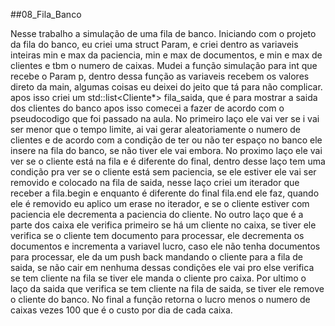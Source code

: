 ##08_Fila_Banco



Nesse trabalho a simulação de uma fila de banco. Iniciando com o projeto da fila do banco, eu criei uma struct Param, e criei dentro as variaveis inteiras min e max da paciencia, min e max de documentos, e min e max de clientes e tbm o numero de caixas. Mudei a função simulação para int que recebe o Param p, dentro dessa função as variaveis recebem os valores direto da main, algumas coisas eu deixei do jeito que tá para não complicar.
apos isso criei um  std::list<Cliente*> fila_saida, que é para mostrar a saida dos clientes do banco apos isso comecei a fazer de acordo com o pseudocodigo que foi passado na aula. No primeiro laço ele vai ver se i vai ser menor que o tempo limite, ai vai gerar aleatoriamente o numero de clientes e de acordo com a condição de ter ou não ter espaço no banco ele insere na fila do banco, se não tiver ele vai embora. No proximo laço ele vai ver se o cliente está na fila e é diferente do final, dentro desse laço tem uma condição pra ver se o cliente está sem paciencia, se ele estiver ele vai ser removido e colocado na fila de saida, nesse laço criei um iterador que receber a fila.begin e enquanto é diferente do final fila.end ele faz, quando ele é removido eu aplico um erase no iterador, e se o cliente estiver com paciencia ele decrementa a paciencia do cliente. No outro laço que é a parte dos caixa ele verifica primeiro se há um cliente no caixa, se tiver ele verifica se o cliente tem documento para processar, ele decrementa os documentos e incrementa a variavel lucro, caso ele não tenha documentos para processar, ele da um push back mandando o cliente para a fila de saida, se não cair em nenhuma dessas condições ele vai pro else verifica se tem cliente na fila se tiver ele manda o cliente pro caixa. Por ultimo o laço da saida que verifica se tem cliente na fila de saida, se tiver ele remove o cliente do banco. No final a função retorna o lucro menos o numero de caixas vezes 100 que é o custo por dia de cada caixa.
